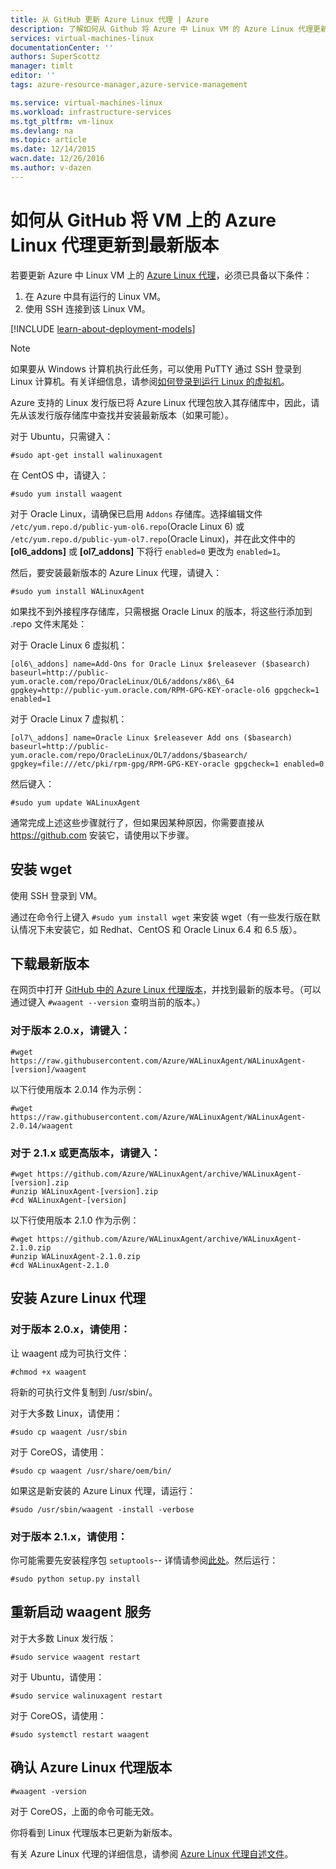 ```yaml
---
title: 从 GitHub 更新 Azure Linux 代理 | Azure
description: 了解如何从 Github 将 Azure 中 Linux VM 的 Azure Linux 代理更新到最新版本
services: virtual-machines-linux
documentationCenter: ''
authors: SuperScottz
manager: timlt
editor: ''
tags: azure-resource-manager,azure-service-management

ms.service: virtual-machines-linux
ms.workload: infrastructure-services
ms.tgt_pltfrm: vm-linux
ms.devlang: na
ms.topic: article
ms.date: 12/14/2015
wacn.date: 12/26/2016
ms.author: v-dazen
---
```


# 如何从 GitHub 将 VM 上的 Azure Linux 代理更新到最新版本

若要更新 Azure 中 Linux VM 上的 [Azure Linux 代理](https://github.com/Azure/WALinuxAgent)，必须已具备以下条件：

1. 在 Azure 中具有运行的 Linux VM。
2. 使用 SSH 连接到该 Linux VM。

[!INCLUDE [learn-about-deployment-models](../../../includes/learn-about-deployment-models-both-include.md)]

> [!NOTE]
> 如果要从 Windows 计算机执行此任务，可以使用 PuTTY 通过 SSH 登录到 Linux 计算机。有关详细信息，请参阅[如何登录到运行 Linux 的虚拟机](mac-create-ssh-keys.md)。

Azure 支持的 Linux 发行版已将 Azure Linux 代理包放入其存储库中，因此，请先从该发行版存储库中查找并安装最新版本（如果可能）。

对于 Ubuntu，只需键入：

```
#sudo apt-get install walinuxagent
```

在 CentOS 中，请键入：

```
#sudo yum install waagent
```

对于 Oracle Linux，请确保已启用 `Addons` 存储库。选择编辑文件 `/etc/yum.repo.d/public-yum-ol6.repo`(Oracle Linux 6) 或 `/etc/yum.repo.d/public-yum-ol7.repo`(Oracle Linux)，并在此文件中的 **[ol6\_addons]** 或 **[ol7\_addons]** 下将行 `enabled=0` 更改为 `enabled=1`。

然后，要安装最新版本的 Azure Linux 代理，请键入：

```
#sudo yum install WALinuxAgent
```

如果找不到外接程序存储库，只需根据 Oracle Linux 的版本，将这些行添加到 .repo 文件末尾处：

对于 Oracle Linux 6 虚拟机：

```
[ol6\_addons] name=Add-Ons for Oracle Linux $releasever ($basearch) baseurl=http://public-yum.oracle.com/repo/OracleLinux/OL6/addons/x86\_64 gpgkey=http://public-yum.oracle.com/RPM-GPG-KEY-oracle-ol6 gpgcheck=1 enabled=1
```

对于 Oracle Linux 7 虚拟机：

```
[ol7\_addons] name=Oracle Linux $releasever Add ons ($basearch) baseurl=http://public-yum.oracle.com/repo/OracleLinux/OL7/addons/$basearch/ gpgkey=file:///etc/pki/rpm-gpg/RPM-GPG-KEY-oracle gpgcheck=1 enabled=0
```

然后键入：

```
#sudo yum update WALinuxAgent
```

通常完成上述这些步骤就行了，但如果因某种原因，你需要直接从 https://github.com 安装它，请使用以下步骤。

## 安装 wget

使用 SSH 登录到 VM。

通过在命令行上键入 `#sudo yum install wget` 来安装 wget（有一些发行版在默认情况下未安装它，如 Redhat、CentOS 和 Oracle Linux 6.4 和 6.5 版）。

## 下载最新版本

在网页中打开 [GitHub 中的 Azure Linux 代理版本](https://github.com/Azure/WALinuxAgent/releases)，并找到最新的版本号。（可以通过键入 `#waagent --version` 查明当前的版本。）

### 对于版本 2.0.x，请键入：

```
#wget https://raw.githubusercontent.com/Azure/WALinuxAgent/WALinuxAgent-[version]/waagent  
```

以下行使用版本 2.0.14 作为示例：

```
#wget https://raw.githubusercontent.com/Azure/WALinuxAgent/WALinuxAgent-2.0.14/waagent  
```

### 对于 2.1.x 或更高版本，请键入：

```
#wget https://github.com/Azure/WALinuxAgent/archive/WALinuxAgent-[version].zip
#unzip WALinuxAgent-[version].zip
#cd WALinuxAgent-[version]
```

以下行使用版本 2.1.0 作为示例：

```
#wget https://github.com/Azure/WALinuxAgent/archive/WALinuxAgent-2.1.0.zip
#unzip WALinuxAgent-2.1.0.zip  
#cd WALinuxAgent-2.1.0
```

## 安装 Azure Linux 代理

### 对于版本 2.0.x，请使用：

 让 waagent 成为可执行文件：

    #chmod +x waagent

 将新的可执行文件复制到 /usr/sbin/。

  对于大多数 Linux，请使用：

    #sudo cp waagent /usr/sbin

  对于 CoreOS，请使用：

    #sudo cp waagent /usr/share/oem/bin/

  如果这是新安装的 Azure Linux 代理，请运行：

    #sudo /usr/sbin/waagent -install -verbose

### 对于版本 2.1.x，请使用：

你可能需要先安装程序包 `setuptools`-- 详情请参阅[此处](https://pypi.python.org/pypi/setuptools)。然后运行：

```
#sudo python setup.py install
```

## 重新启动 waagent 服务

对于大多数 Linux 发行版：

```
#sudo service waagent restart
```

对于 Ubuntu，请使用：

```
#sudo service walinuxagent restart
```

对于 CoreOS，请使用：

```
#sudo systemctl restart waagent
```

## 确认 Azure Linux 代理版本

```
#waagent -version
```

对于 CoreOS，上面的命令可能无效。

你将看到 Linux 代理版本已更新为新版本。

有关 Azure Linux 代理的详细信息，请参阅 [Azure Linux 代理自述文件](https://github.com/Azure/WALinuxAgent)。

<!---HONumber=Mooncake_Quality_Review_1215_2016-->